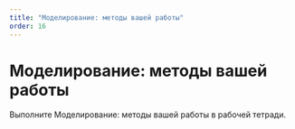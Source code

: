 ```yaml
---
title: "Моделирование: методы вашей работы"
order: 16
---
```


# Моделирование: методы вашей работы

Выполните Моделирование: методы вашей работы в рабочей тетради.
